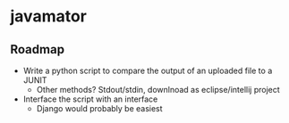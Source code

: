 # javamator

## Roadmap
 - Write a python script to compare the output of an uploaded file to a JUNIT
   - Other methods? Stdout/stdin, downlnoad as eclipse/intellij project
 - Interface the script with an interface
   - Django would probably be easiest
